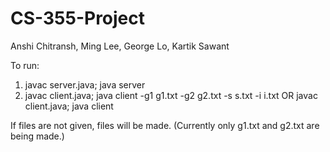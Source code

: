 # CS-355-Project

Anshi Chitransh, Ming Lee, George Lo, Kartik Sawant

To run:
1) javac server.java; java server
2) javac client.java; java client -g1 g1.txt -g2 g2.txt -s s.txt -i i.txt
OR
javac client.java; java client

If files are not given, files will be made. (Currently only g1.txt and g2.txt are being made.)
